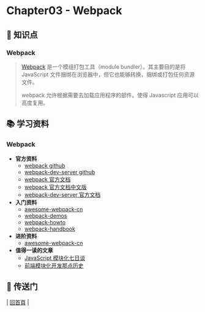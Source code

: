 # Chapter03 - Webpack

## :memo: 知识点

### Webpack

> [Webpack](https://webpack.github.io/) 是一个模组打包工具（module bundler）。其主要目的是将 JavaScript 文件捆绑在浏览器中，但它也能够转换，捆绑或打包任何资源文件。
>
> webpack 允许根据需要去加载应用程序的部件。使得 Javascript 应用可以高度复用。
>

## :books: 学习资料

### Webpack

- **官方资料**
  - [webpack github](https://github.com/webpack/webpack)
  - [webpack-dev-server github](https://github.com/webpack/webpack-dev-server)
  - [webpack 官方文档](https://webpack.js.org/)
  - [webpack 官方文档中文版](https://doc.webpack-china.org/)
  - [webpack-dev-server 官方文档](http://webpack.github.io/docs/webpack-dev-server.html)
- **入门资料**
  - [awesome-webpack-cn](https://github.com/webpack-china/awesome-webpack-cn)
  - [webpack-demos](https://github.com/ruanyf/webpack-demos)
  - [webpack-howto](https://github.com/petehunt/webpack-howto/blob/master/README-zh.md)
  - [webpack-handbook](http://zhaoda.net/webpack-handbook/index.html)
- **进阶资料**
  - [awesome-webpack-cn](https://github.com/webpack-china/awesome-webpack-cn)
- **值得一读的文章**
  - [JavaScript 模块化七日谈](http://huangxuan.me/2015/07/09/js-module-7day/)
  - [前端模块化开发那点历史](https://github.com/seajs/seajs/issues/588)

## :door: 传送门

| [回首頁](https://github.com/atlantis1024/react-step-by-step/tree/master/docs) |
